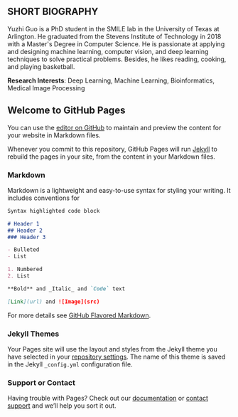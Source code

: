 ## SHORT BIOGRAPHY
Yuzhi Guo is a PhD student in the SMILE lab in the University of Texas at Arlington. He graduated from the Stevens Institute of Technology in 2018 with a Master's Degree in Computer Science. He is passionate at applying and designing machine learning, computer vision, and deep learning techniques to solve practical problems. Besides, he likes reading, cooking, and playing basketball.

**Research Interests**: Deep Learning, Machine Learning, Bioinformatics, Medical Image Processing

## Welcome to GitHub Pages

You can use the [editor on GitHub](https://github.com/yuzhiguo07/yuzhiguo07.github.io/edit/main/index.md) to maintain and preview the content for your website in Markdown files.

Whenever you commit to this repository, GitHub Pages will run [Jekyll](https://jekyllrb.com/) to rebuild the pages in your site, from the content in your Markdown files.

### Markdown

Markdown is a lightweight and easy-to-use syntax for styling your writing. It includes conventions for

```markdown
Syntax highlighted code block

# Header 1
## Header 2
### Header 3

- Bulleted
- List

1. Numbered
2. List

**Bold** and _Italic_ and `Code` text

[Link](url) and ![Image](src)
```

For more details see [GitHub Flavored Markdown](https://guides.github.com/features/mastering-markdown/).

### Jekyll Themes

Your Pages site will use the layout and styles from the Jekyll theme you have selected in your [repository settings](https://github.com/yuzhiguo07/yuzhiguo07.github.io/settings/pages). The name of this theme is saved in the Jekyll `_config.yml` configuration file.

### Support or Contact

Having trouble with Pages? Check out our [documentation](https://docs.github.com/categories/github-pages-basics/) or [contact support](https://support.github.com/contact) and we’ll help you sort it out.
